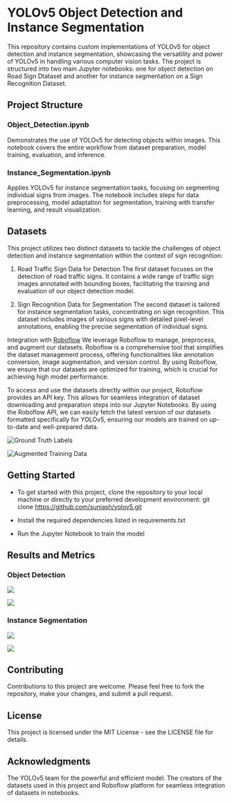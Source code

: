 # YOLOv5 Object Detection and Instance Segmentation

This repository contains custom implementations of YOLOv5 for object detection and instance segmentation, showcasing the versatility and power of YOLOv5 in handling various computer vision tasks. The project is structured into two main Jupyter notebooks: one for object detection on Road Sign Dtataset and another for instance segmentation on a Sign Recognition Dataset.

## Project Structure

### Object_Detection.ipynb
Demonstrates the use of YOLOv5 for detecting objects within images. This notebook covers the entire workflow from dataset preparation, model training, evaluation, and inference.

### Instance_Segmentation.ipynb

Applies YOLOv5 for instance segmentation tasks, focusing on segmenting individual signs from images. The notebook includes steps for data preprocessing, model adaptation for segmentation, training with transfer learning, and result visualization.

## Datasets

This project utilizes two distinct datasets to tackle the challenges of object detection and instance segmentation within the context of sign recognition:

1. Road Traffic Sign Data for Detection
The first dataset focuses on the detection of road traffic signs. It contains a wide range of traffic sign images annotated with bounding boxes, facilitating the training and evaluation of our object detection model.

2. Sign Recognition Data for Segmentation
The second dataset is tailored for instance segmentation tasks, concentrating on sign recognition. This dataset includes images of various signs with detailed pixel-level annotations, enabling the precise segmentation of individual signs.

Integration with [Roboflow](https://roboflow.com)
We leverage Roboflow to manage, preprocess, and augment our datasets. Roboflow is a comprehensive tool that simplifies the dataset management process, offering functionalities like annotation conversion, image augmentation, and version control. By using Roboflow, we ensure that our datasets are optimized for training, which is crucial for achieving high model performance.

To access and use the datasets directly within our project, Roboflow provides an API key. This allows for seamless integration of dataset downloading and preparation steps into our Jupyter Notebooks. By using the Roboflow API, we can easily fetch the latest version of our datasets formatted specifically for YOLOv5, ensuring our models are trained on up-to-date and well-prepared data.

![Ground Truth Labels](/yolo_v5_detection/images/label.png)

![Augmented Training Data](/yolo_v5_detection/images/aug_train_data.png)

## Getting Started

- To get started with this project, clone the repository to your local machine or directly to your preferred development environment:
git clone https://github.com/suniash/yolov5.git

- Install the required dependencies listed in requirements.txt

- Run the Jupyter Notebook to train the model

## Results and Metrics

### Object Detection
![](/yolo_v5_detection/images/metrics.png)

![](/yolo_v5_detection/images/infer2.png)

### Instance Segmentation
![](/yolov5_segmentation/images/metrics.png)

![](/yolov5_segmentation/images/results.png)


## Contributing
Contributions to this project are welcome. Please feel free to fork the repository, make your changes, and submit a pull request.

## License
This project is licensed under the MIT License - see the LICENSE file for details.

## Acknowledgments
The YOLOv5 team for the powerful and efficient model. The creators of the  datasets used in this project and Roboflow platform for seamless integration of datasets in notebooks. 